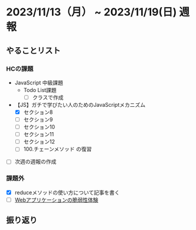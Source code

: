# 2023/11/13（月） ~ 2023/11/19(日) 週報

## やることリスト

### HCの課題

- JavaScript 中級課題
  - Todo List課題
    - [ ] クラスで作成

- 【JS】ガチで学びたい人のためのJavaScriptメカニズム
  - [x] セクション8
  - [ ] セクション9
  - [ ] セクション10
  - [ ] セクション11
  - [ ] セクション12
  - [ ] 100.チェーンメソッド の復習

- [ ] 次週の週報の作成

### 課題外

- [x] reduceメソッドの使い方について記事を書く
- [ ] [Webアプリケーションの脆弱性体験](https://www.rangeforce.jp/taiken/index.html#guidelines)

## 振り返り
